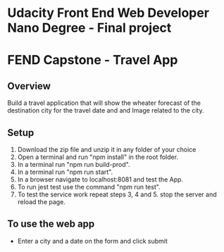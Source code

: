 # Udacity Front End Web Developer Nano Degree - Final project
# FEND Capstone - Travel App

## Overview
Build a travel application that will show the wheater forecast of the destination city for the travel date and and Image related to the city.

## Setup
1. Download the zip file and unzip it in any folder of your choice
2. Open a terminal and run "npm install" in the root folder.
3. In a terminal run "npm run build-prod".
4. In a terminal run "npm run start".
5. In a browser navigate to localhost:8081 and test the App.
6. To run jest test use the command "npm run test".
7. To test the service work repeat steps 3, 4 and 5. stop the server and reload the page.

## To use the web app
  - Enter a city and a date on the form and click submit